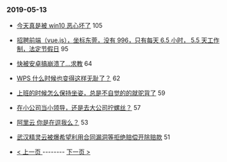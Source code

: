 ### 2019-05-13 
- [今天真是被 win10 恶心坏了](https://www.v2ex.com/t/563423) 105
- [招聘前端（vue.js），坐标东莞，没有 996，只有每天 6.5 小时， 5.5 天工作制，法定节假日](https://www.v2ex.com/t/563552) 95
- [快被安卓搞崩溃了...求教](https://www.v2ex.com/t/563489) 64
- [WPS 什么时候也变得这样无耻了？](https://www.v2ex.com/t/563436) 62
- [上班的时候怎么保持坐姿，总是不自觉的的就驼背了](https://www.v2ex.com/t/563509) 59
- [在小公司当小领导，还是去大公司拧螺丝？](https://www.v2ex.com/t/563573) 57
- [阿里云 你是在逗我么？](https://www.v2ex.com/t/563525) 53
- [武汉精灵云被爆希望利用合同漏洞等拒绝赔偿开除赔款](https://www.v2ex.com/t/563422) 51 

- [ < 上一页 ](https://github.com/able8/v2ex-hot-record/blob/master/2019-05-12.md) -------- [ 下一页 > ](https://github.com/able8/v2ex-hot-record/blob/master/2019-05-14.md)